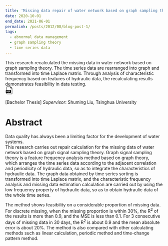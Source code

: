 ```yaml
---
title: 'Missing data repair of water network based on graph sampling theory'
date: 2020-10-01
end_date: 2021-06-01
permalink: /posts/2012/08/blog-post-1/
tags:
  - abnormal data management
  - graph sampling theory
  - time series data
---
```



This research recalculated the missing data in water network based on graph sampling theory. The time series data are rearranged into graph and transformed into time Laplace matrix. Through analysis of characteristic frequency based on features of hydraulic data, the recalculating results demonstrates feasibility in data testing. <br>
<a href="https://drive.google.com/file/d/1dasDy28fgqyCD9Ecpl0sRezy4JK4AEKP/view?usp=sharing" target="_blank" rel="noopener noreferrer">
  <img src="/images/pdf-icon.png" alt="PDF图标">
</a>


\[Bachelor Thesis\] _Supervisor_: Shuming Liu, Tsinghua University

Abstract
======
Data quality has always been a limiting factor for the development of water systems. <br>
This research carries out repair calculation for the missing data of water network based on graph signal sampling theory.
Graph signal sampling theory is a feature frequency analysis method based on graph theory, which arranges the time series data according to the adjacent correlation and periodicity of hydraulic data, so as to integrate the characteristics of hydraulic data. The graph data obtained by time series sorting is transformed into time Laplace matrix, and the characteristic frequency analysis and missing data estimation calculation are carried out by using the low frequency property of hydraulic data, so as to obtain hydraulic data of the whole time series.

The method shows feasibility on a considerable proportion of missing data. For discrete missing, when the missing proportion is within 30%, the R<sup>2</sup> of the results is more than 0.9, and the MSE is less than 0.1. For 3 consecutive days of missing data in 30 days, the R<sup>2</sup> is about 0.9 and the mean absolute error is about 20%. The method is also compared with other calculating methods such as linear calculation, periodic method and time-change pattern method.
